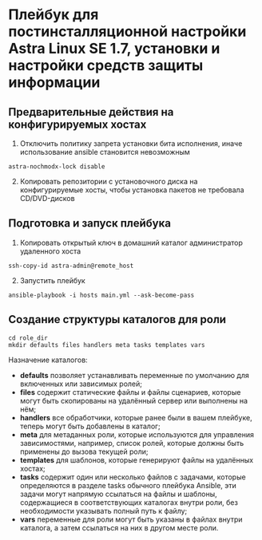 # Плейбук для постинсталляционной настройки Astra Linux SE 1.7, установки и настройки средств защиты информации

## Предварительные действия на конфигурируемых хостах 

1) Отключить политику запрета установки бита исполнения, иначе использование ansible становится невозможным
```
astra-nochmodx-lock disable
```
2) Копировать репозитории с установочного диска на конфигурируемые хосты, чтобы установка пакетов не требовала CD/DVD-дисков

## Подготовка и запуск плейбука

1) Копировать открытый ключ в домашний каталог администратор удаленного хоста
```
ssh-copy-id astra-admin@remote_host
```
2) Запустить плейбук
```
ansible-playbook -i hosts main.yml --ask-become-pass
```

## Создание структуры каталогов для роли

```
cd role_dir
mkdir defaults files handlers meta tasks templates vars
```

Назначение каталогов:
- **defaults** позволяет устанавливать переменные по умолчанию для включенных или зависимых ролей;
- **files** содержит статические файлы и файлы сценариев, которые могут быть скопированы на удалённый сервер или выполнены на нём;
- **handlers** все обработчики, которые ранее были в вашем плейбуке, теперь могут быть добавлены в каталог;
- **meta** для метаданных роли, которые используются для управления зависимостями, например, список ролей, которые должны быть применены до вызова текущей роли;
- **templates** для шаблонов, которые генерируют файлы на удалённых хостах;
- **tasks** содержит один или несколько файлов с задачами, которые определяются в разделе tasks обычного плейбука Ansible, эти задачи могут напрямую ссылаться на файлы и шаблоны, содержащиеся в соответствующих каталогах внутри роли, без необходимости указывать полный путь к файлу;
- **vars** переменные для роли могут быть указаны в файлах внутри каталога, а затем ссылаться на них в другом месте роли.
